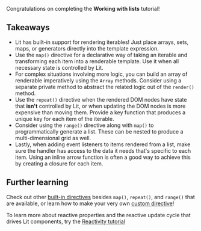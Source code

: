 Congratulations on completing the **Working with lists** tutorial!

## Takeaways

- Lit has built-in support for rendering iterables! Just place arrays, sets,
  maps, or generators directly into the template expression.
- Use the `map()` directive for a declarative way of taking an iterable and
  transforming each item into a renderable template. Use it when all
  necessary state is controlled by Lit.
- For complex situations involving more logic, you can build an array of
  renderable imperatively using the `Array` methods. Consider using a
  separate private method to abstract the related logic out of the `render()`
  method.
- Use the `repeat()` directive when the rendered DOM nodes have state that
  **isn't** controlled by Lit, or when updating the DOM nodes is more expensive
  than moving them. Provide a key function that produces a unique key for each
  item of the iterable.
- Consider using the `range()` directive along with `map()` to programmatically
  generate a list. These can be nested to produce a multi-dimensional grid as
  well.
- Lastly, when adding event listeners to items rendered from a list, make sure
  the handler has access to the data it needs that's specific to each item.
  Using an inline arrow function is often a good way to achieve this by creating
  a closure for each item.

## Further learning

Check out other [built-in directives](/docs/templates/directives/) besides
`map()`, `repeat()`, and `range()` that are available, or learn how to make your
very own [custom directive](/docs/templates/custom-directives/)!

To learn more about reactive properties and the reactive update cycle that drives
 Lit components, try the [Reactivity tutorial](/tutorials/reactivity/)

<!-- TODO(augustinekim) Add callout to virtualizer for handling big lists
     when it lands -->
